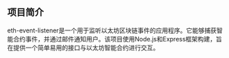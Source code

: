 ## 项目简介
eth-event-listener是一个用于监听以太坊区块链事件的应用程序。它能够捕获智能合约事件，并通过邮件通知用户。该项目使用Node.js和Express框架构建，旨在提供一个简单易用的接口与以太坊智能合约进行交互。
